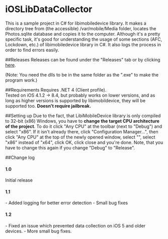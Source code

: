 # iOSLibDataCollector
This is a sample project in C# for libimobiledevice library. It makes a directory tree from (the accessible) /var/mobile/Media folder, locates the Photos.sqlite database and copies it to the computer. Although it's a pretty specific task, it's good for understanding the usage of some sections (AFC, Lockdown, etc.) of libimobiledevice library in C#. It also logs the process in order to find errors easily.

##Releases
Releases can be found under the "Releases" tab or by clicking [here](https://github.com/geiszla/iOSLibDataCollector/releases).

(Note: You need the dlls to be in the same folder as the ".exe" to make the program work.)

##Requirements
Requires .NET 4 (Client profile).
<br />Tested on iOS 4.1.2 -> 8.4, but probably works on lower versions, and as long as higher versions is supported by libimobildevice, they will be supported too. <b>Doesn't require jailbreak.</b>

##Setting up
Due to the fact, that LibiMobileDevice library is only compiled to 32-bit (x86) Windows, you have to <b>change the target CPU architecture of the project</b>. To do it click "Any CPU" at the toolbar (next to "Debug") and select "x86". If it isn't already there, click "Configuration Manager...", then click "Any CPU" at the top of the newly opened window, select "<New>", select "x86" instead of "x64", click OK, click close and you're done. Note, that you have to change this again if you change "Debug" to "Release".

##Change log
<h4>1.0</h4>
Initial release
<h4>1.1</h4>
 - Added logging for better error detection
 - Small bug fixes

<h4>1.2</h4>
 - Fixed an issue which prevented data collection on iOS 5 and older devices.
 - More small bug fixes.
